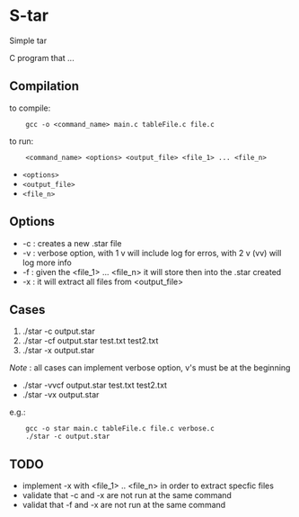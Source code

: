 # S-tar
Simple tar

C program that ...


## Compilation

to compile:
```
    gcc -o <command_name> main.c tableFile.c file.c
```

to run:
```
    <command_name> <options> <output_file> <file_1> ... <file_n>
```
- `<options>` 
- `<output_file>` 
- `<file_n>`

## Options
- -c : creates a new .star file
- -v : verbose option, with 1 v will include log for erros, with 2 v (vv) will log more info
- -f : given the \<file_1\> ... \<file_n\> it will store then into the .star created
- -x : it will extract all files from <output_file>

## Cases

1. ./star -c output.star
2. ./star -cf output.star test.txt test2.txt
3. ./star -x output.star

*Note* : all cases can implement verbose option, v's must be at the beginning
- ./star -vvcf output.star test.txt test2.txt
- ./star -vx output.star

e.g.:
```
    gcc -o star main.c tableFile.c file.c verbose.c
    ./star -c output.star
```

## TODO

- implement -x with <file_1> .. <file_n> in order to extract specfic files
- validate that -c and -x are not run at the same command
- validat that -f and -x are not run at the same command